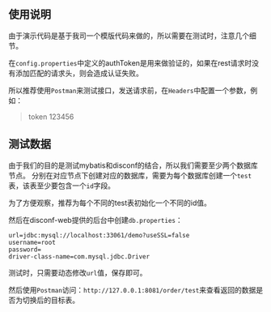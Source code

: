 ## 使用说明

由于演示代码是基于我司一个模版代码来做的，所以需要在测试时，注意几个细节。

在`config.properties`中定义的authToken是用来做验证的，如果在rest请求时没有添加匹配的请求头，则会造成认证失败。

所以推荐使用`Postman`来测试接口，发送请求前，在`Headers`中配置一个参数，例如：

> token 123456


## 测试数据

由于我们的目的是测试mybatis和disconf的结合，所以我们需要至少两个数据库节点。
分别在对应节点下创建对应的数据库，需要为每个数据库创建一个`test`表，该表至少要包含一个`id`字段。

为了方便观察，推荐为每个不同的test表初始化一个不同的id值。

然后在disconf-web提供的后台中创建`db.properties`：

```
url=jdbc:mysql://localhost:33061/demo?useSSL=false
username=root
password=
driver-class-name=com.mysql.jdbc.Driver
```

测试时，只需要动态修改`url`值，保存即可。

然后使用`Postman`访问：`http://127.0.0.1:8081/order/test`来查看返回的数据是否为切换后的目标表。
